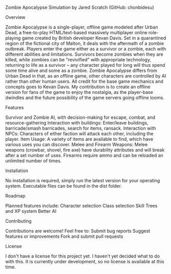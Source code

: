 Zombie Apocalypse Simulation
by Jared Scratch (GitHub: chonbidesu)

Overview

Zombie Apocalypse is a single-player, offline game modeled after Urban Dead, a free-to-play HTML/text-based massively multiplayer online role-playing game created by British developer Kevan Davis. Set in a quarantined region of the fictional city of Malton, it deals with the aftermath of a zombie outbreak. Players enter the game either as a survivor or a zombie, each with different abilities and limitations. Survivors become zombies when they are killed, while zombies can be "revivified" with appropriate technology, returning to life as a survivor – any character played for long will thus spend some time alive and some as a zombie.
Zombie Apocalypse differs from Urban Dead in that, as an offline game, other characters are controlled by AI rather than other human users. All credit for the base game mechanics and concepts goes to Kevan Davis. My contribution is to create an offline version for fans of the game to enjoy the nostalgia, as the player-base dwindles and the future possibility of the game servers going offline looms.

Features

Survivor and Zombie AI, with decision-making for escape, combat, and resource-gathering
Interaction with buildings: Enter/leave buildings, barricade/smash barricades, search for items, ransack.
Interaction with NPCs: Characters of either faction will attack each other, including the player.
Item Usage: A variety of items are available to find, which have various uses you can discover.
Melee and Firearm Weapons: Melee weapons (crowbar, shovel, fire axe) have durability attributes and will break after a set number of uses. Firearms require ammo and can be reloaded an unlimited number of times.

Installation

No installation is required, simply run the latest version for your operating system. Executable files can be found in the dist folder.

Roadmap

Planned features include:
Character selection
Class selection
Skill Trees and XP system
Better AI

Contributing

Contributions are welcome! Feel free to:
Submit bug reports
Suggest features or improvements
Fork and submit pull requests

License

I don't have a license for this project yet. I haven't yet decided what to do with this. It is currently under development, so no license is available at this time.
